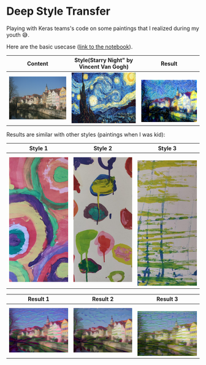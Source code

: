 # Deep Style Transfer

Playing with Keras teams's code on some paintings that I realized during my youth :sweat_smile:.

Here are the basic usecase ([link to the notebook](https://nbviewer.jupyter.org/github/fchollet/deep-learning-with-python-notebooks/blob/master/8.3-neural-style-transfer.ipynb)).

Content|Style(Starry Night" by Vincent Van Gogh)|Result
:-------------------------:|:-------------------------:|:-------------------------:
![content](examples/content_image.png)|![style0](examples/paint_style0.jpg)| ![result0](results/result_style0.png)

Results are similar with other styles (paintings when I was kid):

Style 1|Style 2|Style 3
:-------------------------:|:-------------------------:|:-------------------------:
![style1](examples/paint_style1.jpg)  |  ![style2](examples/paint_style2.jpg) | ![style3](examples/paint_style3.jpg)

Result 1|Result 2|Result 3
:-------------------------:|:-------------------------:|:-------------------------:
![result1](results/result_style1.png) |  ![result2](results/result_style2.png) | ![result3](results/result_style3.png)



